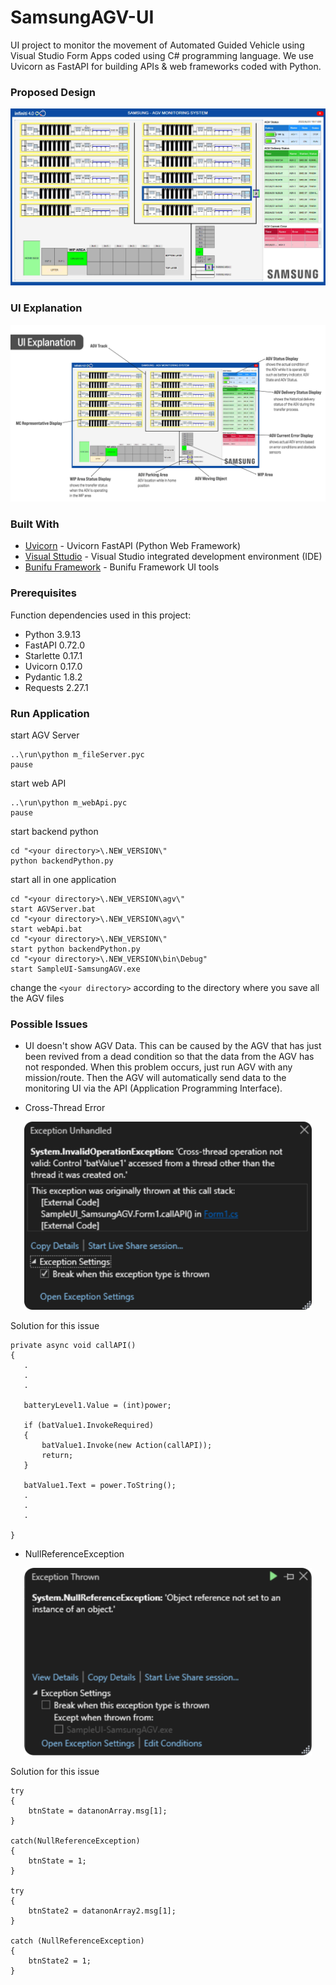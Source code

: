 # SamsungAGV-UI

UI project to monitor the movement of Automated Guided Vehicle using Visual Studio Form Apps coded using C# programming language. We use Uvicorn as FastAPI for building APIs & web frameworks coded with Python.

### Proposed Design
![](Final_UI_Design.jpg)

### UI Explanation
![](add_git_explanation.png)

### Built With

* [Uvicorn](https://www.uvicorn.org/) - Uvicorn FastAPI (Python Web Framework)
* [Visual Sttudio](https://visualstudio.microsoft.com/) - Visual Studio integrated development environment (IDE)
* [Bunifu Framework](https://bunifuframework.com/) - Bunifu Framework UI tools

### Prerequisites

Function dependencies used in this project:

- Python 3.9.13
- FastAPI 0.72.0
- Starlette 0.17.1
- Uvicorn 0.17.0
- Pydantic 1.8.2
- Requests 2.27.1

### Run Application
start AGV Server
```
..\run\python m_fileServer.pyc
pause
```

start web API
```
..\run\python m_webApi.pyc
pause
```

start backend python
```
cd "<your directory>\.NEW_VERSION\"
python backendPython.py
```

start all in one application
```
cd "<your directory>\.NEW_VERSION\agv\"
start AGVServer.bat
cd "<your directory>\.NEW_VERSION\agv\"
start webApi.bat
cd "<your directory>\.NEW_VERSION\"
start python backendPython.py
cd "<your directory>\.NEW_VERSION\bin\Debug"
start SampleUI-SamsungAGV.exe
```
change the `<your directory>` according to the directory where you save all the AGV files

### Possible Issues

- UI doesn't show AGV Data.
This can be caused by the AGV that has just been revived from a dead condition so that the data from the AGV has not responded. When this problem occurs, just run AGV with any mission/route. Then the AGV will automatically send data to the monitoring UI via the API (Application Programming Interface).


- Cross-Thread Error
<p align="center">
  <img width="460" src="gitIssue1.png">
</p>
Solution for this issue

```
private async void callAPI()        
{
   .
   .
   .
   
   batteryLevel1.Value = (int)power;

   if (batValue1.InvokeRequired)                        
   {                            
       batValue1.Invoke(new Action(callAPI));                              
       return;                        
   }                        

   batValue1.Text = power.ToString();
   .
   .
   .

}
```

- NullReferenceException
<p align="center">
  <img width="460" src="gitIssue2.png">
</p>
Solution for this issue

```
try                
{                    
    btnState = datanonArray.msg[1];                
}                

catch(NullReferenceException)                
{                    
    btnState = 1;                
}                

try                
{                    
    btnState2 = datanonArray2.msg[1];                
}                

catch (NullReferenceException)                
{                    
    btnState2 = 1;                
}
```
